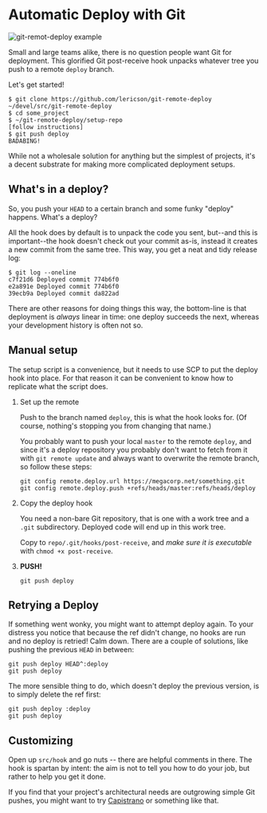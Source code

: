 # Automatic Deploy with Git

![git-remot-deploy example](http://bsg.lericson.se/git-remote-deploy2.gif)

Small and large teams alike, there is no question people want Git for deployment. This glorified Git post-receive hook unpacks whatever tree you push to a remote `deploy` branch.

Let's get started!

    $ git clone https://github.com/lericson/git-remote-deploy ~/devel/src/git-remote-deploy
    $ cd some_project
    $ ~/git-remote-deploy/setup-repo
    [follow instructions]
    $ git push deploy
    BADABING!

While not a wholesale solution for anything but the simplest of projects, it's a decent substrate for making more complicated deployment setups.

## What's in a deploy?

So, you push your `HEAD` to a certain branch and some funky "deploy" happens. What's a deploy?

All the hook does by default is to unpack the code you sent, but--and this is important--the hook doesn't check out your commit as-is, instead it creates a new commit from the same tree. This way, you get a neat and tidy release log:

    $ git log --oneline
    c7f21d6 Deployed commit 774b6f0
    e2a891e Deployed commit 774b6f0
    39ecb9a Deployed commit da822ad

There are other reasons for doing things this way, the bottom-line is that deployment is *always* linear in time: one deploy succeeds the next, whereas your development history is often not so.

## Manual setup

The setup script is a convenience, but it needs to use SCP to put the deploy
hook into place. For that reason it can be convenient to know how to replicate
what the script does.

1. Set up the remote

   Push to the branch named `deploy`, this is what the hook looks for. (Of course, nothing's stopping you from changing that name.)

   You probably want to push your local `master` to the remote `deploy`, and since it's a deploy repository you probably don't want to fetch from it with `git remote update` and always want to overwrite the remote branch, so follow these steps:

       git config remote.deploy.url https://megacorp.net/something.git
       git config remote.deploy.push +refs/heads/master:refs/heads/deploy

2. Copy the deploy hook

   You need a non-bare Git repository, that is one with a work tree and a `.git` subdirectory. Deployed code will end up in this work tree.

   Copy to `repo/.git/hooks/post-receive`, and *make sure it is executable* with `chmod +x post-receive`.

2. **PUSH!**

       git push deploy

## Retrying a Deploy

If something went wonky, you might want to attempt deploy again. To your distress you notice that because the ref didn't change, no hooks are run and no deploy is retried! Calm down. There are a couple of solutions, like pushing the previous `HEAD` in between:

    git push deploy HEAD^:deploy
    git push deploy

The more sensible thing to do, which doesn't deploy the previous version, is to simply delete the ref first:

    git push deploy :deploy
    git push deploy

## Customizing

Open up `src/hook` and go nuts -- there are helpful comments in there. The hook is spartan by intent: the aim is not to tell you how to do your job, but rather to help you get it done.

If you find that your project's architectural needs are outgrowing simple Git pushes, you might want to try [Capistrano](https://github.com/capistrano/capistrano/) or something like that.
